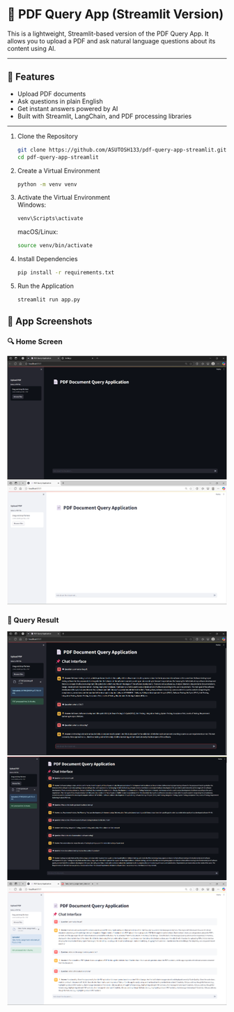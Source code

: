 # 📄 PDF Query App (Streamlit Version)

This is a lightweight, Streamlit-based version of the PDF Query App. It allows you to upload a PDF and ask natural language questions about its content using AI.

---

## 🚀 Features

- Upload PDF documents
- Ask questions in plain English
- Get instant answers powered by AI
- Built with Streamlit, LangChain, and PDF processing libraries

---
1. Clone the Repository  
    ```bash
    git clone https://github.com/ASUTOSH133/pdf-query-app-streamlit.git 
    cd pdf-query-app-streamlit
    ```

2. Create a Virtual Environment  
    ```bash
    python -m venv venv
    ```

3. Activate the Virtual Environment  
    Windows:
    ```bash
    venv\Scripts\activate
    ```
    macOS/Linux:
    ```bash
    source venv/bin/activate
    ```

4. Install Dependencies  
    ```bash
    pip install -r requirements.txt
    ```

5. Run the Application  
    ```bash
    streamlit run app.py
    ```

## 📸 App Screenshots

### 🔍 Home Screen
![Home Screen- Black](screenshots/app-result1.1.png)
![Home Screen- White](screenshots/app-result2.1.png)

### 💬 Query Result
![Query Result-Black](screenshots/app-result1.2.png)
![Query Result-Black](screenshots/app-result1.3.png)
![Query Result-White](screenshots/app-result2.2.png)


